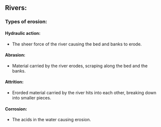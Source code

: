 ## Rivers:

### Types of erosion:

#### Hydraulic action:
* The sheer force of the river causing the bed and banks to erode.

#### Abrasion:
* Material carried by the river erodes, scraping along the bed and the banks.

#### Attrition:
* Erorded material carried by the river hits into each other, breaking down into smaller pieces.

#### Corrosion:
* The acids in the water causing erosion.